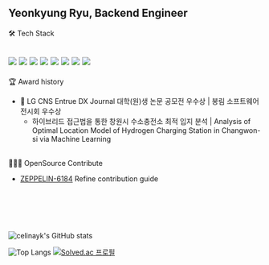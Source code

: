 ## Yeonkyung Ryu, Backend Engineer     

<!--
**celinayk/celinayk** is a ✨ _special_ ✨ repository because its `README.md` (this file) appears on your GitHub profile.

Here are some ideas to get you started:

- 🔭 I’m currently working on ...
<img src="https://img.shields.io/badge/java-%23007396.svg?&style=for-the-badge&logo=java&logoColor=white" />
- 🌱 I’m currently learning ...
- 👯 I’m looking to collaborate on ...
- 🤔 I’m looking for help with ...
- 💬 Ask me about ...
- 📫 How to reach me: ...
- 😄 Pronouns: ...
- ⚡ Fun fact: ...
-->


🛠 Tech Stack        

<img src="https://img.shields.io/badge/java-%23007396.svg?&style=for-the-badge&logo=java&logoColor=white" /> <img src="https://img.shields.io/badge/python-%233776AB.svg?&style=for-the-badge&logo=python&logoColor=white" />
<img src="https://img.shields.io/badge/spring-%236DB33F.svg?&style=for-the-badge&logo=spring&logoColor=white" />
<img src="https://img.shields.io/badge/mysql-%234479A1.svg?&style=for-the-badge&logo=mysql&logoColor=white" />
<img src="https://img.shields.io/badge/linux-%23FCC624.svg?&style=for-the-badge&logo=linux&logoColor=black" />
<img src="https://img.shields.io/badge/amazon%20aws-%23232F3E.svg?&style=for-the-badge&logo=amazon%20aws&logoColor=white" />
<img src="https://img.shields.io/badge/github-181717?style=for-the-badge&logo=github&logoColor=white">
<img src="https://img.shields.io/badge/git-F05032?style=for-the-badge&logo=git&logoColor=white">
---
🏆 Award history

- 🥈 LG CNS Entrue DX Journal 대학(원)생 논문 공모전 우수상 | 봉림 소프트웨어 전시회 우수상  
  - 하이브리드 접근법을 통한 창원시 수소충전소 최적 입지 분석 | 
    Analysis of Optimal Location Model of Hydrogen Charging Station in Changwon-si via Machine Learning
    
<br />
👩🏻‍💻 OpenSource Contribute

 - [ZEPPELIN-6184](https://issues.apache.org/jira/browse/ZEPPELIN-6184)  Refine contribution guide


<br />
<br />
<br />
<br />








![celinayk's GitHub stats](https://github-readme-stats.vercel.app/api?username=celinayk&show_icons=true&theme=radical)

![Top Langs](https://github-readme-stats.vercel.app/api/top-langs/?username=celinayk&layout=compact)
[![Solved.ac
프로필](http://mazassumnida.wtf/api/v2/generate_badge?boj=celinayk)](https://solved.ac/celinayk)
